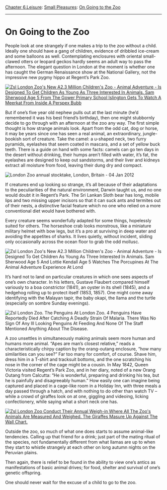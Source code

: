 [Chapter 6.Leisure](https://www.theschooloflife.com/thebookoflife/category/leisure/): [Small Pleasures](https://www.theschooloflife.com/thebookoflife/category/leisure/small-pleasures/): [On Going to the Zoo](https://www.theschooloflife.com/thebookoflife/one-shouldnt-need-the-excuse-of-a-child-to-go-to-the-zoo/)

* * *

# On Going to the Zoo

People look at one strangely if one makes a trip to the zoo without a child. Ideally one should have a gang of children, evidence of dribbled ice-cream and some balloons as well. Contemplating enclosures with oriental small-clawed otters or leopard geckos hardly seems an adult way to pass the afternoon. The elegant question in London at the moment is whether one has caught the German Renaissance show at the National Gallery, not the impressive new pygmy hippo at Regent’s Park Zoo.

[![Zsl London Zoo's New A2.3 Million Children's Zoo - Animal Adventure - Is Designed To Get Children As Young As Three Interested In Animals. Sam Sherwood Age 5 From The Gower Primary School Islington Gets To Watch A Meerkat From Inside A Perspex Bubb](https://www.theschooloflife.com/thebookoflife/wp-content/uploads/2014/10/PM-280214-zooA.jpg)](http://www.thebookoflife.org/wp-content/uploads/2014/10/PM-280214-zooA.jpg)

But if one’s five year old nephew pulls out at the last minute (he’d remembered it was his best friend’s birthday), then one might stubbornly decide to go through with an afternoon at the zoo any way. The first simple thought is how strange animals look. Apart from the odd cat, dog or horse, it may be years since one has seen a real animal, an extraordinary, jungle-bookish sort of creature. Take the camel: a u-shaped neck, two furry pyramids, eyelashes that seem coated in mascara, and a set of yellow buck teeth. There is a guide on hand with some facts: camels can go ten days in the desert without drinking, their humps aren’t filled with water, it’s fat, the eyelashes are designed to keep out sandstorms, and their liver and kidneys extract all moisture from food, leaving their dung dry and compact.

![London Zoo annual stocktake, London, Britain - 04 Jan 2012](https://www.theschooloflife.com/thebookoflife/wp-content/uploads/2014/09/PM-280214-zooB.jpg)

If creatures end up looking so strange, it’s all because of their adaptations to the peculiarities of the natural environment, Darwin taught us, and no one would doubt it in Regent’s Park. The Sri Lankan Sloth bear has long, mobile lips and two missing upper incisors so that it can suck ants and termites out of their nests, a distinctive facial feature which no one who relied on a more conventional diet would have bothered with.

Every creature seems wonderfully adapted for some things, hopelessly suited for others. The horseshoe crab looks monstrous, like a miniature military helmet with bow legs, but it’s a pro at surviving in deep water and avoiding the appetites of sharks. It lives quietly, without incident, sliding only occasionally across the ocean floor to grab the odd mollusc.

![Zsl London Zoo's New A2.3 Million Children's Zoo - Animal Adventure - Is Designed To Get Children As Young As Three Interested In Animals. Sam Sherwood Age 5 And Lottie Kendall Age 5 Watches The Porcupines At The Animal Adventure Experience At Lond](https://www.theschooloflife.com/thebookoflife/wp-content/uploads/2014/09/PM-280214-zooC.jpg)

It’s hard not to land on particular creatures in which one sees aspects of one’s own character. In his letters, Gustave Flaubert compared himself variously to a boa constrictor (1841), an oyster in its shell (1845), and a hedgehog rolling up to protect itself (1853, 1857). One might come away identifying with the Malayan tapir, the baby okapi, the llama and the turtle (especially on sombre Sunday evenings).

![Zsl London Zoo. The Penguins At London Zoo. 4 Penguins Have Reportedly Died After Catching A Deadly Strain Of Malaria. There Was No Sign Of Any Ill Looking Penguins At Feeding And None Of The Staff Mentioned Anything About The Disease.](https://www.theschooloflife.com/thebookoflife/wp-content/uploads/2014/09/PM-280214-zooD.jpg)

A zoo unsettles in simultaneously making animals seem more human and humans more animal. “Apes are man’s closest relative,” reads a characteristically chirpy caption by the orang-outang enclosure, “how many similarities can you see?” Far too many for comfort, of course. Shave him, dress him in a T-shirt and tracksuit bottoms, and the one scratching his nose in the corner of the cage might be a cousin. In May 1842, Queen Victoria visited Regent’s Park Zoo, and in her diary, noted of a new Orang Outang from Calcutta: “He is wonderful, preparing and drinking his tea, but he is painfully and disagreeably human.” How easily one can imagine being captured and placed in a cage-like room in a Holiday Inn, with three meals a day passed through a hatch, and with nothing to do other than watch TV – while a crowd of giraffes look on at one, giggling and videoing, licking confectionery, while saying what a short neck one has.

[![Zsl London Zoo Conduct Their Annual Weigh-in Where All The Zoo's Animals Are Measured And Weighed. The Giraffes Masure Up Against The Wall Chart.](https://www.theschooloflife.com/thebookoflife/wp-content/uploads/2014/10/PM-280214-zooE.jpg)](http://www.thebookoflife.org/wp-content/uploads/2014/10/PM-280214-zooE.jpg)

Outside the zoo, so much of what one does starts to assume animal-like tendencies. Calling up that friend for a drink; just part of the mating ritual of the species, not fundamentally different from what llamas are up to when they start to whistle strangely at each other on long autumn nights on the Peruvian plains.

Then again, there is relief to be found in the ability to view one’s antics as manifestations of basic animal drives; for food, shelter and survival of one’s genetic offspring.

One should never wait for the excuse of a child to go to the zoo.
